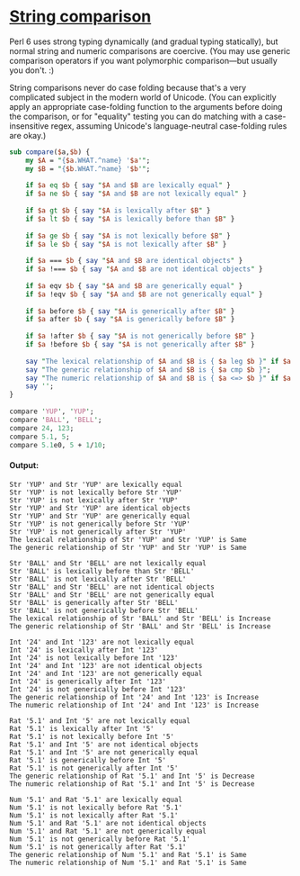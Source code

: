 [1]: http://rosettacode.org/wiki/String_comparison

# [String comparison][1]

Perl 6 uses strong typing dynamically (and gradual typing statically), but normal string and numeric comparisons are coercive. (You may use generic comparison operators if you want polymorphic comparison—but usually you don't.&#160;:)



String comparisons never do case folding because that's a very complicated subject in the modern world of Unicode. (You can explicitly apply an appropriate case-folding function to the arguments before doing the comparison, or for "equality" testing you can do matching with a case-insensitive regex, assuming Unicode's language-neutral case-folding rules are okay.)

```perl
sub compare($a,$b) {
    my $A = "{$a.WHAT.^name} '$a'";
    my $B = "{$b.WHAT.^name} '$b'";
 
    if $a eq $b { say "$A and $B are lexically equal" }
    if $a ne $b { say "$A and $B are not lexically equal" }
 
    if $a gt $b { say "$A is lexically after $B" }
    if $a lt $b { say "$A is lexically before than $B" }
 
    if $a ge $b { say "$A is not lexically before $B" }
    if $a le $b { say "$A is not lexically after $B" }
 
    if $a === $b { say "$A and $B are identical objects" }
    if $a !=== $b { say "$A and $B are not identical objects" }
 
    if $a eqv $b { say "$A and $B are generically equal" }
    if $a !eqv $b { say "$A and $B are not generically equal" }
 
    if $a before $b { say "$A is generically after $B" }
    if $a after $b { say "$A is generically before $B" }
 
    if $a !after $b { say "$A is not generically before $B" }
    if $a !before $b { say "$A is not generically after $B" }
 
    say "The lexical relationship of $A and $B is { $a leg $b }" if $a ~~ Stringy;
    say "The generic relationship of $A and $B is { $a cmp $b }";
    say "The numeric relationship of $A and $B is { $a <=> $b }" if $a ~~ Numeric;
    say '';
}
 
compare 'YUP', 'YUP';
compare 'BALL', 'BELL';
compare 24, 123;
compare 5.1, 5;
compare 5.1e0, 5 + 1/10;
```

#### Output:
```
Str 'YUP' and Str 'YUP' are lexically equal
Str 'YUP' is not lexically before Str 'YUP'
Str 'YUP' is not lexically after Str 'YUP'
Str 'YUP' and Str 'YUP' are identical objects
Str 'YUP' and Str 'YUP' are generically equal
Str 'YUP' is not generically before Str 'YUP'
Str 'YUP' is not generically after Str 'YUP'
The lexical relationship of Str 'YUP' and Str 'YUP' is Same
The generic relationship of Str 'YUP' and Str 'YUP' is Same

Str 'BALL' and Str 'BELL' are not lexically equal
Str 'BALL' is lexically before than Str 'BELL'
Str 'BALL' is not lexically after Str 'BELL'
Str 'BALL' and Str 'BELL' are not identical objects
Str 'BALL' and Str 'BELL' are not generically equal
Str 'BALL' is generically after Str 'BELL'
Str 'BALL' is not generically before Str 'BELL'
The lexical relationship of Str 'BALL' and Str 'BELL' is Increase
The generic relationship of Str 'BALL' and Str 'BELL' is Increase

Int '24' and Int '123' are not lexically equal
Int '24' is lexically after Int '123'
Int '24' is not lexically before Int '123'
Int '24' and Int '123' are not identical objects
Int '24' and Int '123' are not generically equal
Int '24' is generically after Int '123'
Int '24' is not generically before Int '123'
The generic relationship of Int '24' and Int '123' is Increase
The numeric relationship of Int '24' and Int '123' is Increase

Rat '5.1' and Int '5' are not lexically equal
Rat '5.1' is lexically after Int '5'
Rat '5.1' is not lexically before Int '5'
Rat '5.1' and Int '5' are not identical objects
Rat '5.1' and Int '5' are not generically equal
Rat '5.1' is generically before Int '5'
Rat '5.1' is not generically after Int '5'
The generic relationship of Rat '5.1' and Int '5' is Decrease
The numeric relationship of Rat '5.1' and Int '5' is Decrease

Num '5.1' and Rat '5.1' are lexically equal
Num '5.1' is not lexically before Rat '5.1'
Num '5.1' is not lexically after Rat '5.1'
Num '5.1' and Rat '5.1' are not identical objects
Num '5.1' and Rat '5.1' are not generically equal
Num '5.1' is not generically before Rat '5.1'
Num '5.1' is not generically after Rat '5.1'
The generic relationship of Num '5.1' and Rat '5.1' is Same
The numeric relationship of Num '5.1' and Rat '5.1' is Same
```